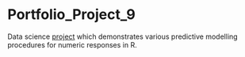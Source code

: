 # Portfolio_Project_9
Data science [project](https://johnpaulinepineda.github.io/Portfolio_Project_9/) which demonstrates various predictive modelling procedures for numeric responses in R.
